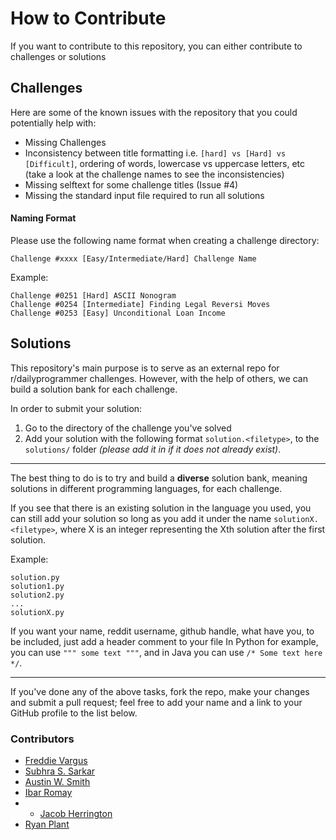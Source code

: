 # How to Contribute

If you want to contribute to this repository, you can either contribute to challenges or solutions


## Challenges

Here are some of the known issues with the repository that you could potentially help with:

- Missing Challenges
- Inconsistency between title formatting i.e. `[hard] vs [Hard] vs [Difficult]`, ordering of words, lowercase vs uppercase letters, etc (take a look at the challenge names to see the inconsistencies)
- Missing selftext for some challenge titles (Issue #4)
- Missing the standard input file required to run all solutions

#### Naming Format

Please use the following name format when creating a challenge directory:

`Challenge #xxxx [Easy/Intermediate/Hard] Challenge Name`

Example:

```
Challenge #0251 [Hard] ASCII Nonogram
Challenge #0254 [Intermediate] Finding Legal Reversi Moves
Challenge #0253 [Easy] Unconditional Loan Income
```

## Solutions

This repository's main purpose is to serve as an external repo for r/dailyprogrammer challenges. However, with the help of others, we can build a solution bank for each challenge.

In order to submit your solution:

1. Go to the directory of the challenge you've solved
2. Add your solution with the following format `solution.<filetype>`, to the `solutions/` folder *(please add it in if it does not already exist)*.

-------------
The best thing to do is to try and build a **diverse** solution bank, meaning solutions in different programming languages, for each challenge.

If you see that there is an existing solution in the language you used, you can still add your solution so long as you add it under the name `solutionX.<filetype>`, where X is an integer representing the Xth solution after the first solution.


Example:
```
solution.py
solution1.py
solution2.py
...
solutionX.py
```

If you want your name, reddit username, github handle, what have you, to be included, just add a header comment to your file
In Python for example, you can use `""" some text """`, and in Java you can use `/* Some text here */`.

---------------------

If you've done any of the above tasks, fork the repo, make your changes and submit a pull request; feel free to add your name and a link to your GitHub profile to the list below.


### Contributors
- [Freddie Vargus](http://github.com/FreddieV4)
- [Subhra S. Sarkar](https://github.com/rurtle)
- [Austin W. Smith](https://github.com/AssailantLF)
- [Ibar Romay](https://github.com/rowmatrix)
- - [Jacob Herrington](https://github.com/jacob-on-github)
- [Ryan Plant](https://github.com/ryanplant-au)

